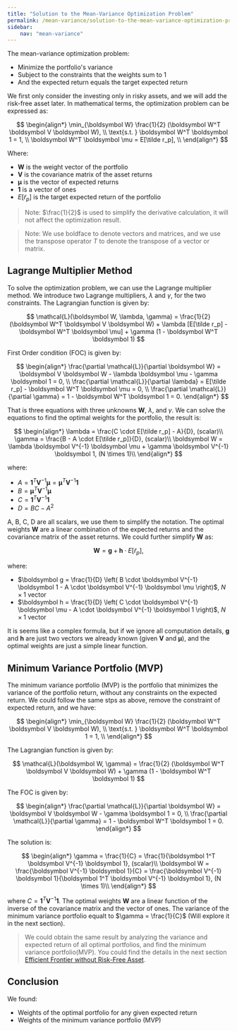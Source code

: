```yaml
---
title: "Solution to the Mean-Variance Optimization Problem"
permalink: /mean-variance/solution-to-the-mean-variance-optimization-problem/
sidebar:
    nav: "mean-variance"
---
```

The mean-variance optimization problem:

- Minimize the portfolio's variance
- Subject to the constraints that the weights sum to 1
- And the expected return equals the target expected return

We first only consider the investing only in risky assets, and we will add the risk-free asset later. In mathematical terms, the optimization problem can be expressed as:

$$
\begin{align*}
\min_{\boldsymbol W}  \frac{1}{2} (\boldsymbol W^T \boldsymbol V \boldsymbol W), \\
\text{s.t. } \boldsymbol W^T \boldsymbol 1 = 1, \\
\boldsymbol W^T \boldsymbol \mu = E[\tilde r_p], \\
\end{align*}
$$

Where:
- $\boldsymbol W$ is the weight vector of the portfolio
- $\boldsymbol V$ is the covariance matrix of the asset returns
- $\boldsymbol \mu$ is the vector of expected returns
- $\boldsymbol 1$ is a vector of ones
- $E[\tilde r_p]$ is the target expected return of the portfolio

> Note: $\frac{1}{2}$ is used to simplify the derivative calculation, it will not affect the optimization result.

> Note: We use boldface to denote vectors and matrices, and we use the transpose operator $T$ to denote the transpose of a vector or matrix.

## Lagrange Multiplier Method

To solve the optimization problem, we can use the Lagrange multiplier method. We introduce two Lagrange multipliers, $\lambda$ and $\gamma$, for the two constraints. The Lagrangian function is given by:

$$
\mathcal{L}(\boldsymbol W, \lambda, \gamma) = \frac{1}{2} (\boldsymbol W^T \boldsymbol V \boldsymbol W) + \lambda [E[\tilde r_p] - \boldsymbol W^T \boldsymbol \mu] + \gamma (1 - \boldsymbol W^T \boldsymbol 1)
$$

First Order condition (FOC) is given by:

$$
\begin{align*}
\frac{\partial \mathcal{L}}{\partial \boldsymbol W} = \boldsymbol V \boldsymbol W - \lambda \boldsymbol \mu - \gamma \boldsymbol 1 = 0, \\
\frac{\partial \mathcal{L}}{\partial \lambda} = E[\tilde r_p] - \boldsymbol W^T \boldsymbol \mu = 0, \\
\frac{\partial \mathcal{L}}{\partial \gamma} = 1 - \boldsymbol W^T \boldsymbol 1 = 0.
\end{align*}
$$

That is three equations with three unknowns $\boldsymbol W$, $\lambda$, and $\gamma$. We can solve the equations to find the optimal weights for the portfolio, the result is:

$$
\begin{align*}
\lambda = \frac{C \cdot E[\tilde r_p] - A}{D}, (scalar)\\
\gamma = \frac{B - A \cdot E[\tilde r_p]}{D}, (scalar)\\
\boldsymbol W = \lambda \boldsymbol V^{-1} \boldsymbol \mu + \gamma \boldsymbol V^{-1} \boldsymbol 1, (N \times 1)\\
\end{align*}
$$

where:

- $A = \boldsymbol 1^T \boldsymbol V^{-1} \boldsymbol \mu = \boldsymbol \mu^T \boldsymbol V^{-1} \boldsymbol 1$
- $B = \boldsymbol \mu^T \boldsymbol V^{-1} \boldsymbol \mu$
- $C = \boldsymbol 1^T \boldsymbol V^{-1} \boldsymbol 1$
- $D = BC - A^2$

A, B, C, D are all scalars, we use them to simplify the notation. The optimal weights $\boldsymbol W$ are a linear combination of the expected returns and the covariance matrix of the asset returns. We could further simplify $\boldsymbol W$ as:

$$
\boldsymbol W = \boldsymbol g + \boldsymbol h \cdot E[\tilde r_p],
$$

where:

- $\boldsymbol g = \frac{1}{D} \left( B \cdot \boldsymbol V^{-1} \boldsymbol 1 - A \cdot \boldsymbol V^{-1} \boldsymbol \mu \right)$, $N \times 1$ vector
- $\boldsymbol h = \frac{1}{D} \left( C \cdot \boldsymbol V^{-1} \boldsymbol \mu - A \cdot \boldsymbol V^{-1} \boldsymbol 1 \right)$, $N \times 1$ vector

It is seems like a complex formula, but if we ignore all computation details, $\boldsymbol g$ and $\boldsymbol h$ are just two vectors we already known (given $\boldsymbol V$ and $\boldsymbol \mu$), and the optimal weights are just a simple linear function.

## Minimum Variance Portfolio (MVP)

The minimum variance portfolio (MVP) is the portfolio that minimizes the variance of the portfolio return, without any constraints on the expected return. We could follow the same stps as above, remove the constraint of expected return, and we have:

$$
\begin{align*}
\min_{\boldsymbol W}  \frac{1}{2} (\boldsymbol W^T \boldsymbol V \boldsymbol W), \\
\text{s.t. } \boldsymbol W^T \boldsymbol 1 = 1, \\
\end{align*}
$$

The Lagrangian function is given by:

$$
\mathcal{L}(\boldsymbol W, \gamma) = \frac{1}{2} (\boldsymbol W^T \boldsymbol V \boldsymbol W) + \gamma (1 - \boldsymbol W^T \boldsymbol 1)
$$

The FOC is given by:

$$
\begin{align*}
\frac{\partial \mathcal{L}}{\partial \boldsymbol W} = \boldsymbol V \boldsymbol W - \gamma \boldsymbol 1 = 0, \\
\frac{\partial \mathcal{L}}{\partial \gamma} = 1 - \boldsymbol W^T \boldsymbol 1 = 0.
\end{align*}
$$

The solution is:

$$
\begin{align*}
\gamma = \frac{1}{C} = \frac{1}{\boldsymbol 1^T \boldsymbol V^{-1} \boldsymbol 1}, (scalar)\\
\boldsymbol W = \frac{\boldsymbol V^{-1} \boldsymbol 1}{C} = \frac{\boldsymbol V^{-1} \boldsymbol 1}{\boldsymbol 1^T \boldsymbol V^{-1} \boldsymbol 1}, (N \times 1)\\
\end{align*}
$$

where $C = \boldsymbol 1^T \boldsymbol V^{-1} \boldsymbol 1$. The optimal weights $\boldsymbol W$ are a linear function of the inverse of the covariance matrix and the vector of ones. The variance of the minimum variance portfolio equalt to $\gamma = \frac{1}{C}$ (Will explore it in the next section).

> We could obtain the same result by analyzing the variance and expected return of all optimal portfolios, and find the minimum variance portfolio(MVP). You could find the details in the next section [Efficient Frontier without Risk-Free Asset](https://bagelquant.com/mean-variance/efficient-frontier-without-risk-free-asset/).


## Conclusion

We found: 

- Weights of the optimal portfolio for any given expected return
- Weights of the minimum variance portfolio (MVP)

